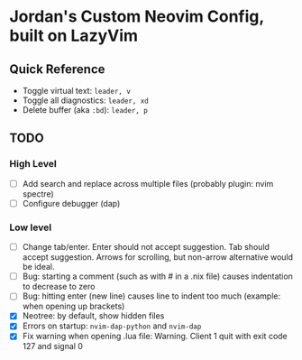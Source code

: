 # Jordan's Custom Neovim Config, built on LazyVim

## Quick Reference

- Toggle virtual text: `leader, v`
- Toggle all diagnostics: `leader, xd`
- Delete buffer (aka `:bd`): `leader, p`

## TODO

### High Level
- [ ] Add search and replace across multiple files (probably plugin: nvim spectre)
- [ ] Configure debugger (dap)

### Low level
- [ ] Change tab/enter. Enter should not accept suggestion.  Tab should accept suggestion.  Arrows for scrolling, but non-arrow alternative would be ideal.
- [ ] Bug: starting a comment (such as with # in a .nix file) causes indentation to decrease to zero
- [ ] Bug: hitting enter (new line) causes line to indent too much (example: when opening up brackets)
- [x] Neotree: by default, show hidden files
- [x] Errors on startup: `nvim-dap-python` and `nvim-dap`
- [x] Fix warning when opening .lua file: Warning. Client 1 quit with exit code 127 and signal 0
